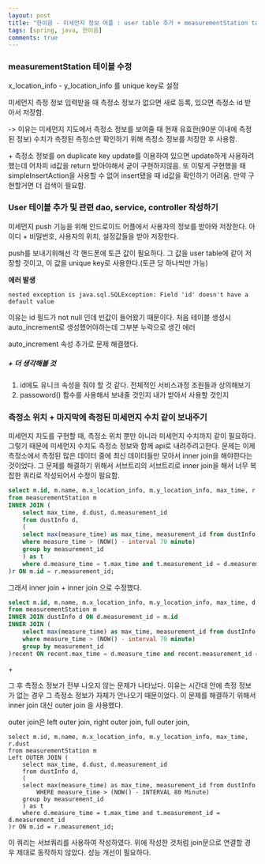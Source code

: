 ```yaml
---
layout: post
title: "한이음 - 미세먼지 정보 어플 : user table 추가 + measurementStation table 수정 "
tags: [spring, java, 한이음]
comments: true
---
```


### measurementStation 테이블 수정 

x_location_info  -  y_location_info 를 unique key로 설정

미세먼지 측정 정보 입력받을 때 측정소 정보가 없으면 새로 등록, 있으면 측정소 id 받아서 저장함.

-> 이유는 미세먼지 지도에서 측정소 정보를 보여줄 때 현재 유효한(90분 이내에 측정된 정보) 수치가 측정된 측정소만 확인하기 위해 측정소 정보를 저장한 후 사용함.

\+ 측정소 정보를 on duplicate key update를 이용하여 있으면 update하게 사용하려 했는데 어차피 id값을 return 받아야해서 굳이 구현하지않음.  또 이렇게 구현했을 때 simpleInsertAction을 사용할 수 없어 insert됐을 때 id값을 확인하기 어려움. 만약 구현할거면 더 검색이 필요함.



### User 테이블 추가 및 관련 dao, service, controller 작성하기

미세먼지 push 기능을 위해 안드로이드 어플에서 사용자의 정보를 받아와 저장한다. 아이디 + 비밀번호, 사용자의 위치, 설정값들을 받아 저장한다. 

push를 보내기위해선 각 핸드폰에 토큰 값이 필요하다. 그 값을 user table에 같이 저장할 것이고, 이 값을 unique key로 사용한다.(토큰 당 하나씩만 가능)

**에러 발생**

```
nested exception is java.sql.SQLException: Field 'id' doesn't have a default value
```

이유는 id 필드가 not null 인데 빈값이 들어왔기 때문이다. 처음 테이블 생성시 auto_increment로 생성했어야하는데 그부분 누락으로 생긴 에러

auto_increment 속성 추가로 문제 해결했다.

##### \+ 더 생각해볼 것

1. id에도 유니크 속성을 줘야 할 것 같다. 전체적인 서비스과정 조원들과 상의해보기
2. passoword() 함수를 사용해서 보내줄 것인지 내가 받아서 사용할 것인지 

  

### 측정소 위치 + 마지막에 측정된 미세먼지 수치 같이 보내주기

미세먼지 지도를 구현할 때, 측정소 위치 뿐만 아니라 미세먼지 수치까지 같이 필요하다. 그렇기 때문에 미세먼지 수치도 측정소 정보와 함께 api로 내려주려고한다. 문제는 이제 측정소에서 측정된 많은 데이터 중에 최신 데이터들만 모아서 inner join을 해야한다는 것이었다. 그 문제를 해결하기 위해서 서브트리의 서브트리로 inner join을 해서 너무 복잡한 쿼리로 작성되어서 수정이 필요함.

```sql
select m.id, m.name, m.x_location_info, m.y_location_info, max_time, r.dust
from measurementStation m
INNER JOIN (
	select max_time, d.dust, d.measurement_id
	from dustInfo d, 
	(
	select max(measure_time) as max_time, measurement_id from dustInfo 
	where measure_time > (NOW() - interval 70 minute)
    group by measurement_id
	) as t
	where d.measure_time = t.max_time and t.measurement_id = d.measurement_id
)r ON m.id = r.measurement_id;
```

그래서 inner join + inner join 으로 수정했다. 

```sql
select m.id, m.name, m.x_location_info, m.y_location_info, max_time, d.dust
from measurementStation m
INNER JOIN dustInfo d ON d.measurement_id = m.id
INNER JOIN (
	select max(measure_time) as max_time, measurement_id from dustInfo 
	where measure_time > (NOW() - interval 70 minute)
    group by measurement_id
)recent ON recent.max_time = d.measure_time and recent.measurement_id = m.id;
```

\+

그 후 측정소 정보가 전부 나오지 않는 문제가 나타났다. 이유는 시간대 안에 측정 정보가 없는 경우 그 측정소 정보가 자체가 안나오기 때문이었다. 이 문제를 해결하기 위해서 inner join 대신 outer join 을 사용했다.

outer join은 left outer join, right outer join, full outer join, 

```mysql
select m.id, m.name, m.x_location_info, m.y_location_info, max_time, r.dust
from measurementStation m
Left OUTER JOIN (
	select max_time, d.dust, d.measurement_id
	from dustInfo d, 
	(
	select max(measure_time) as max_time, measurement_id from dustInfo 
		WHERE measure_time > (NOW() - INTERVAL 80 Minute)
    group by measurement_id
	) as t
	where d.measure_time = t.max_time and t.measurement_id = d.measurement_id
)r ON m.id = r.measurement_id;
```

이 쿼리는 서브쿼리를 사용하여 작성하였다. 위에 작성한 것처럼 join문으로 연결할 경우 제대로 동작하지 않았다. 성능 개선이 필요하다.

